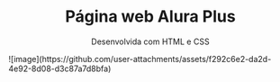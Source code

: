 <h1 align= "center">Página web Alura Plus</h1>
<p align="center">Desenvolvida com HTML e CSS</p>
![image](https://github.com/user-attachments/assets/f292c6e2-da2d-4e92-8d08-d3c87a7d8bfa)
